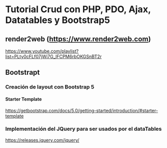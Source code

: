 # Tutorial Crud con PHP, PDO, Ajax, Datatables y Bootstrap5
## render2web (https://www.render2web.com)
https://www.youtube.com/playlist?list=PLty0cFLf07jWi7G_lFCPM6rbOKGSnBT2r

## Bootstrapt
### Creación de layout con Bootstrap 5
#### Starter Template
https://getbootstrap.com/docs/5.0/getting-started/introduction/#starter-template

### Implementación del JQuery para ser usados por el dataTables
https://releases.jquery.com/jquery/